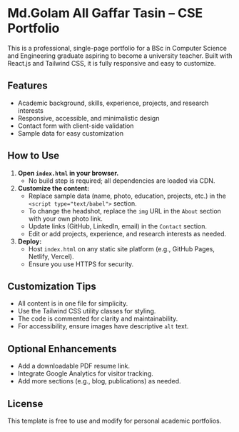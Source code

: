 # Md.Golam All Gaffar Tasin – CSE Portfolio

This is a professional, single-page portfolio for a BSc in Computer Science and Engineering graduate aspiring to become a university teacher. Built with React.js and Tailwind CSS, it is fully responsive and easy to customize.

## Features
- Academic background, skills, experience, projects, and research interests
- Responsive, accessible, and minimalistic design
- Contact form with client-side validation
- Sample data for easy customization

## How to Use
1. **Open `index.html` in your browser.**
   - No build step is required; all dependencies are loaded via CDN.
2. **Customize the content:**
   - Replace sample data (name, photo, education, projects, etc.) in the `<script type="text/babel">` section.
   - To change the headshot, replace the `img` URL in the `About` section with your own photo link.
   - Update links (GitHub, LinkedIn, email) in the `Contact` section.
   - Edit or add projects, experience, and research interests as needed.
3. **Deploy:**
   - Host `index.html` on any static site platform (e.g., GitHub Pages, Netlify, Vercel).
   - Ensure you use HTTPS for security.

## Customization Tips
- All content is in one file for simplicity.
- Use the Tailwind CSS utility classes for styling.
- The code is commented for clarity and maintainability.
- For accessibility, ensure images have descriptive `alt` text.

## Optional Enhancements
- Add a downloadable PDF resume link.
- Integrate Google Analytics for visitor tracking.
- Add more sections (e.g., blog, publications) as needed.

## License
This template is free to use and modify for personal academic portfolios.
